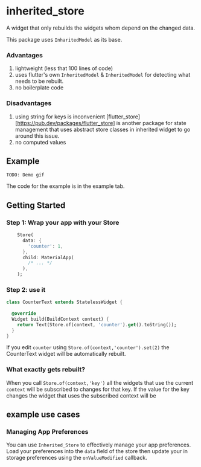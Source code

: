 # inherited_store

A widget that only rebuilds the widgets whom depend on the changed data.

This package uses `InharitedModel` as its base.

### Advantages

1. lightweight (less that 100 lines of code)
2. uses flutter's own `InheritedModel` & `InheritedModel` for detecting what needs to be rebuilt.
3. no boilerplate code 

### Disadvantages

1. using string for keys is inconvenient
    [flutter_store][https://pub.dev/packages/flutter_store] is another package for state management
    that uses abstract store classes in inherited widget to go around this issue.
2. no computed values

## Example

`TODO: Demo gif`

The code for the example is in the example tab. 

## Getting Started

### Step 1: Wrap your app with your Store

```dart
    Store(
      data: {
        'counter': 1,
      },
      child: MaterialApp(
        /* ... */
      ),
    );
```

### Step 2: use it

```dart
class CounterText extends StatelessWidget {
  
  @override
  Widget build(BuildContext context) {
    return Text(Store.of(context, 'counter').get().toString()); 
  }
}
```

If you edit `counter` using `Store.of(context,'counter').set(2)` the CounterText widget
will be automatically rebuilt.

### What exactly gets rebuilt?
When you call `Store.of(context,'key')` all the widgets that use the current `context`
will be subscribed to changes for that key.
If the value for the key changes the widget that uses the subscribed context will be  

## example use cases

### Managing App Preferences

You can use `Inherited_Store` to effectively manage your app preferences.
Load your preferences into the `data` field of the store then update your
in storage preferences using the `onValueModified` callback.

